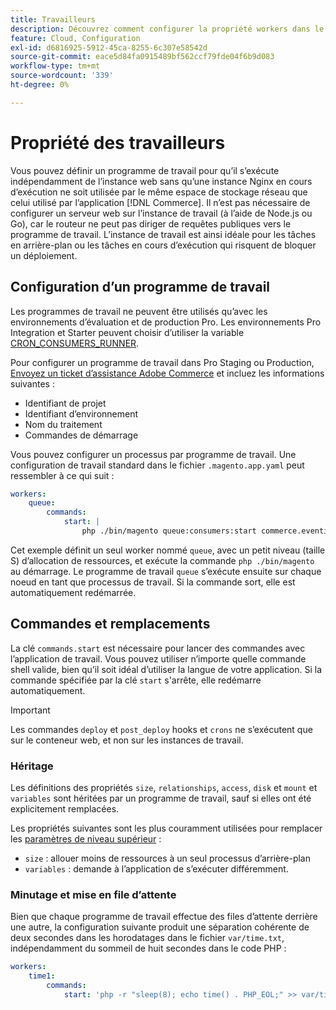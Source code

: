 ```yaml
---
title: Travailleurs
description: Découvrez comment configurer la propriété workers dans le fichier de configuration de l’application  [!DNL Commerce] .
feature: Cloud, Configuration
exl-id: d6816925-5912-45ca-8255-6c307e58542d
source-git-commit: eace5d84fa0915489bf562ccf79fde04f6b9d083
workflow-type: tm+mt
source-wordcount: '339'
ht-degree: 0%

---
```


# Propriété des travailleurs

Vous pouvez définir un programme de travail pour qu’il s’exécute indépendamment de l’instance web sans qu’une instance Nginx en cours d’exécution ne soit utilisée par le même espace de stockage réseau que celui utilisé par l’application [!DNL Commerce]. Il n’est pas nécessaire de configurer un serveur web sur l’instance de travail (à l’aide de Node.js ou Go), car le routeur ne peut pas diriger de requêtes publiques vers le programme de travail. L’instance de travail est ainsi idéale pour les tâches en arrière-plan ou les tâches en cours d’exécution qui risquent de bloquer un déploiement.

## Configuration d’un programme de travail

Les programmes de travail ne peuvent être utilisés qu’avec les environnements d’évaluation et de production Pro. Les environnements Pro Integration et Starter peuvent choisir d’utiliser la variable [CRON_CONSUMERS_RUNNER](../environment/variables-deploy.md#cron_consumers_runner).

Pour configurer un programme de travail dans Pro Staging ou Production, [Envoyez un ticket d’assistance Adobe Commerce](https://experienceleague.adobe.com/docs/commerce-knowledge-base/kb/help-center-guide/magento-help-center-user-guide.html#submit-ticket) et incluez les informations suivantes :

- Identifiant de projet
- Identifiant d’environnement
- Nom du traitement
- Commandes de démarrage

Vous pouvez configurer un processus par programme de travail. Une configuration de travail standard dans le fichier `.magento.app.yaml` peut ressembler à ce qui suit :

```yaml
workers:
    queue:
        commands:
            start: |
                php ./bin/magento queue:consumers:start commerce.eventing.event.publish
```

Cet exemple définit un seul worker nommé `queue`, avec un petit niveau (taille S) d’allocation de ressources, et exécute la commande `php ./bin/magento` au démarrage. Le programme de travail `queue` s’exécute ensuite sur chaque noeud en tant que processus de travail. Si la commande sort, elle est automatiquement redémarrée.

## Commandes et remplacements

La clé `commands.start` est nécessaire pour lancer des commandes avec l’application de travail. Vous pouvez utiliser n’importe quelle commande shell valide, bien qu’il soit idéal d’utiliser la langue de votre application. Si la commande spécifiée par la clé `start` s&#39;arrête, elle redémarre automatiquement.

>[!IMPORTANT]
>
>Les commandes `deploy` et `post_deploy` hooks et `crons` ne s’exécutent que sur le conteneur web, et non sur les instances de travail.

### Héritage

Les définitions des propriétés `size`, `relationships`, `access`, `disk` et `mount` et `variables` sont héritées par un programme de travail, sauf si elles ont été explicitement remplacées.

Les propriétés suivantes sont les plus couramment utilisées pour remplacer les [paramètres de niveau supérieur](properties.md) :

- `size` : allouer moins de ressources à un seul processus d’arrière-plan
- `variables` : demande à l’application de s’exécuter différemment.

### Minutage et mise en file d’attente

Bien que chaque programme de travail effectue des files d’attente derrière une autre, la configuration suivante produit une séparation cohérente de deux secondes dans les horodatages dans le fichier `var/time.txt`, indépendamment du sommeil de huit secondes dans le code PHP :

```yaml
workers:
    time1:
        commands:
            start: 'php -r "sleep(8); echo time() . PHP_EOL;" >> var/time.txt& sleep 2'
```
